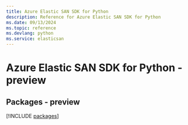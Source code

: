 ```yaml
---
title: Azure Elastic SAN SDK for Python
description: Reference for Azure Elastic SAN SDK for Python
ms.date: 09/13/2024
ms.topic: reference
ms.devlang: python
ms.service: elasticsan
---
```

# Azure Elastic SAN SDK for Python - preview
## Packages - preview
[!INCLUDE [packages](elastic-san-index.md)]